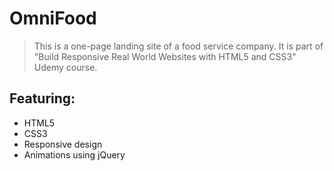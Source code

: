 # OmniFood
> This is a one-page landing site of a food service company. It is part of "Build Responsive Real World Websites with HTML5 and CSS3" Udemy course.

## Featuring:
* HTML5
* CSS3
* Responsive design
* Animations using jQuery
